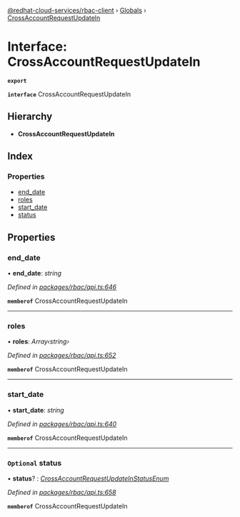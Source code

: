 [@redhat-cloud-services/rbac-client](../README.md) › [Globals](../globals.md) › [CrossAccountRequestUpdateIn](crossaccountrequestupdatein.md)

# Interface: CrossAccountRequestUpdateIn

**`export`** 

**`interface`** CrossAccountRequestUpdateIn

## Hierarchy

* **CrossAccountRequestUpdateIn**

## Index

### Properties

* [end_date](crossaccountrequestupdatein.md#end_date)
* [roles](crossaccountrequestupdatein.md#roles)
* [start_date](crossaccountrequestupdatein.md#start_date)
* [status](crossaccountrequestupdatein.md#optional-status)

## Properties

###  end_date

• **end_date**: *string*

*Defined in [packages/rbac/api.ts:646](https://github.com/fhlavac/javascript-clients/blob/master/packages/rbac/api.ts#L646)*

**`memberof`** CrossAccountRequestUpdateIn

___

###  roles

• **roles**: *Array‹string›*

*Defined in [packages/rbac/api.ts:652](https://github.com/fhlavac/javascript-clients/blob/master/packages/rbac/api.ts#L652)*

**`memberof`** CrossAccountRequestUpdateIn

___

###  start_date

• **start_date**: *string*

*Defined in [packages/rbac/api.ts:640](https://github.com/fhlavac/javascript-clients/blob/master/packages/rbac/api.ts#L640)*

**`memberof`** CrossAccountRequestUpdateIn

___

### `Optional` status

• **status**? : *[CrossAccountRequestUpdateInStatusEnum](../enums/crossaccountrequestupdateinstatusenum.md)*

*Defined in [packages/rbac/api.ts:658](https://github.com/fhlavac/javascript-clients/blob/master/packages/rbac/api.ts#L658)*

**`memberof`** CrossAccountRequestUpdateIn
